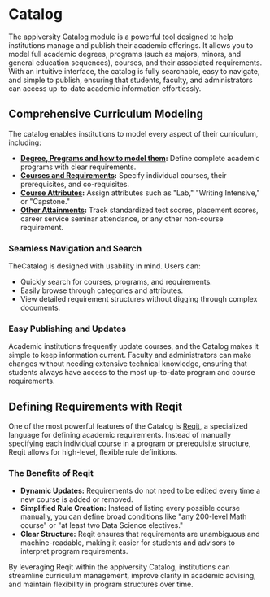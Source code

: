 # Catalog
The appiversity Catalog module is a powerful tool designed to help institutions manage and publish their academic offerings. It allows you to model full academic degrees, programs (such as majors, minors, and general education sequences), courses, and their associated requirements. With an intuitive interface, the catalog is fully searchable, easy to navigate, and simple to publish, ensuring that students, faculty, and administrators can access up-to-date academic information effortlessly.


## Comprehensive Curriculum Modeling
The catalog enables institutions to model every aspect of their curriculum, including:
- **[Degree, Programs and how to model them](/catalog/degrees-programs.md):** Define complete academic programs with clear requirements.
- **[Courses and Requirements](/catalog/courses.md):** Specify individual courses, their prerequisites, and co-requisites.
- **[Course Attributes](/catalog/course-attributes.md):** Assign attributes such as "Lab," "Writing Intensive," or "Capstone."
- **[Other Attainments](/catalog/attainments.md):** Track standardized test scores, placement scores, career service seminar attendance, or any other non-course requirement.

### Seamless Navigation and Search
TheCatalog is designed with usability in mind. Users can:
- Quickly search for courses, programs, and requirements.
- Easily browse through categories and attributes.
- View detailed requirement structures without digging through complex documents.

### Easy Publishing and Updates
Academic institutions frequently update courses, and the Catalog makes it simple to keep information current. Faculty and administrators can make changes without needing extensive technical knowledge, ensuring that students always have access to the most up-to-date program and course requirements.

## Defining Requirements with Reqit
One of the most powerful features of the Catalog is [Reqit](../reqit/index.md), a specialized language for defining academic requirements. Instead of manually specifying each individual course in a program or prerequisite structure, Reqit allows for high-level, flexible rule definitions.

### The Benefits of Reqit
- **Dynamic Updates:** Requirements do not need to be edited every time a new course is added or removed.
- **Simplified Rule Creation:** Instead of listing every possible course manually, you can define broad conditions like "any 200-level Math course" or "at least two Data Science electives."
- **Clear Structure:** Reqit ensures that requirements are unambiguous and machine-readable, making it easier for students and advisors to interpret program requirements.

By leveraging Reqit within the appiversity Catalog, institutions can streamline curriculum management, improve clarity in academic advising, and maintain flexibility in program structures over time.

